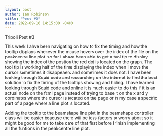 ```yaml
---
layout: post
author: Ian Robinson
title: "Post #3"
date: 2022-09-16 14:15:00 -0400
---
```

Tripoli Post #3

This week I ahve been navigating on how to fix the timing and how the tooltip displays whenever the mouse hovers over the index of the file on the peakcentre line plot. so far i ahave been able to get a tool tip to display showing the index of the postion the red dot is located on the graph. The tool tip is working half of the time displaying the index when i move the cursor sometimes it disappeaers and sometimes it does not. I have been looking through Squid code and researching on the internet to find the best solution to fix the timing of the tooltips showing and hiding. I have learned looking through Squid code and online it is much easier to do this if it is an actual node on the fxml page instead of trying to base it on the x and y cordinates where the cursor is located on the page or in my case a specific part of a page where a line plot is located.

Adding the tooltip to the beamshape line plot in the beamshape controller class will be easier beacuse there will be less factors to worry about so it might be good for me to take care of that first before I finish implementing all the funtions in the peakcentre line plot.